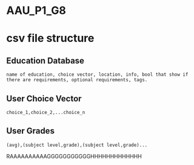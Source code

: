 # AAU_P1_G8

# csv file structure

## Education Database
```csv
name of education, choice vector, location, info, bool that show if there are requirements, optional requirements, tags.
```

## User Choice Vector

``` csv
choice_1,choice_2,...choice_n
```

## User Grades

``` csv
(avg),(subject level,grade),(subject level,grade)...
```


RAAAAAAAAAAGGGGGGGGGGGHHHHHHHHHHHHH
